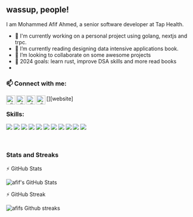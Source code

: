 ## wassup, people! 
<!--- <img src="https://raw.githubusercontent.com/MartinHeinz/MartinHeinz/master/wave.gif" width="10px"> -->
I am Mohammed Afif Ahmed, a senior software developer at Tap Health.

<!-- - 🔭 I’m currently working on a [microserviced application][gittix] -->
- 🔭 I'm currently working on a personal project using golang, nextjs and trpc.
- 🌱 I’m currently reading designing data intensive applications book.
- 👯 I’m looking to collaborate on some awesome projects
- 🥅 2024 goals: learn rust, improve DSA skills and more read books
- 

### 📫 Connect with me:

[<img align="left" alt="afif1400.github.io" width="24px" src="https://img.icons8.com/color/48/000000/earth-planet.png" />][website]
[<img align="left" alt="afif | Twitter" width="24px" src="https://img.icons8.com/fluent/48/000000/twitter.png" />][twitter]
[<img align="left" alt="afif | LinkedIn" width="24px" src="https://img.icons8.com/fluent/48/000000/linkedin.png" />][linkedin]
[<img align="left" alt="afif | Instagram" width="24px" src="https://img.icons8.com/fluent/48/000000/instagram-new.png" />][instagram]
<br />

### Skills:

![](https://img.shields.io/badge/Go-%2300ADD8?style=for-the-badge)
![](https://img.shields.io/badge/Javascript-informational?style=for-the-badge&logoColor=black&color=F7DF1E)
![](https://img.shields.io/badge/Typescript-informational?style=for-the-badge&logoColor=black&color=61DAFB)
![](https://img.shields.io/badge/NodeJs-informational?style=for-the-badge&logoColor=white&color=339933)
![](https://img.shields.io/badge/C-informational?style=for-the-badge&logoColor=black&color=A8B9CC)
![](https://img.shields.io/badge/Python-informational?style=for-the-badge&logoColor=white&color=3776AB)
![](https://img.shields.io/badge/Java-informational?style=for-the-badge&logoColor=white&color=007396)
![](https://img.shields.io/badge/ReactJs-informational?style=for-the-badge&logoColor=black&color=61DAFB)
![](https://img.shields.io/badge/Html-informational?style=for-the-badge&logoColor=white&color=E34F26)
![](https://img.shields.io/badge/Django-informational?style=for-the-badge&logoColor=white&color=092E20)
![](https://img.shields.io/badge/Php-informational?style=for-the-badge&logoColor=white&color=A8B9CC)

<br/>

<!--- ### Spotify Playing 🎧

<!--- [![Spotify](https://novatorem-omega-liart.vercel.app/api/spotify)](https://open.spotify.com/user/31z3njyl24bmeylntjwlbstvlfjy) -->

<!-- <details> -->
### Stats and Streaks

:zap: GitHub Stats

<img align="center" alt="afif's GitHub Stats" src="https://github-readme-stats.vercel.app/api?username=afif1400&show_icons=true&hide_border=true&theme=nightowl" />

:zap: GitHub Streak    

<img align="center" alt="afifs Github streaks" src="https://github-readme-streak-stats.herokuapp.com/?user=afif1400&theme=nightowl&hide_border=true" />

<!-- </details> -->

[blog]: https://blog.afifahmed.site
[course]: http://vsCodeHero.com
[twitter]: https://twitter.com/afif1400
[youtube]: https://youtube.com/codeSTACKr
[instagram]: https://instagram.com/afif.41
[linkedin]: https://linkedin.com/in/afif-ahmed
[webdevplaylist]: https://www.youtube.com/playlist?list=PLkwxH9e_vrAJ0WbEsFA9W3I1W-g_BTsbt
[jsplaylist]: https://www.youtube.com/playlist?list=PLkwxH9e_vrALRJKu7wfXby3MKeflhTu6B
[cssplaylist]: https://www.youtube.com/playlist?list=PLkwxH9e_vrALSdvZuEh6gqQdmDoDIoqz4
[reactplaylist]: https://www.youtube.com/playlist?list=PLkwxH9e_vrAK4TdffpxKY3QGyHCpxFcQ0
